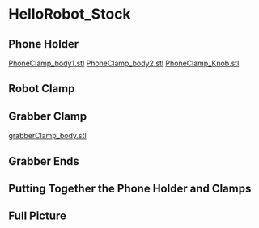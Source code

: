 # HelloRobot_Stock
## Phone Holder
[PhoneClamp_body1.stl](https://github.com/anyazorin/HelloRobot_Stock/blob/main/PhoneHolder/PhoneClamp_body1.stl)
[PhoneClamp_body2.stl](https://github.com/anyazorin/HelloRobot_Stock/blob/main/PhoneHolder/PhoneClamp_body2.stl)
[PhoneClamp_Knob.stl](https://github.com/anyazorin/HelloRobot_Stock/blob/main/PhoneHolder/PhoneClamp_Knob.stl)
## Robot Clamp
## Grabber Clamp
[grabberClamp_body.stl](https://github.com/anyazorin/HelloRobot_Stock/blob/main/GrabberClamp/grabberClamp_body.stl)

## Grabber Ends
## Putting Together the Phone Holder and Clamps
## Full Picture
